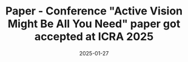 ---
title: >-
    <span class="badge badge-pill badge-paper">Paper - Conference</span> <b>"Active Vision Might Be All You Need"</b> paper got accepted at <span class="usa-color">ICRA 2025</span>
date: 2025-01-27
---